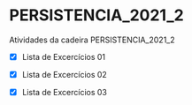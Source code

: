# PERSISTENCIA_2021_2

Atividades da cadeira PERSISTENCIA_2021_2

- [x] Lista de Excercícios 01

- [x] Lista de Excercícios 02

- [x] Lista de Excercícios 03
